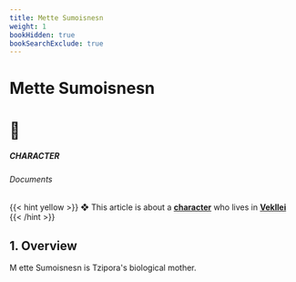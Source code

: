 ```yaml
---
title: Mette Sumoisnesn
weight: 1
bookHidden: true
bookSearchExclude: true
---
```

<style>
.markdown a {
  color: var(--color-teal);
}
.markdown a.anchor {
color: var(--color-teal);
}
</style>

<div id="headerbox">
  <h1 class="title">Mette Sumoisnesn</h1>
  <h1 class="emoji">🦔</h1>
</div>

<h5 span class="tag teal"> CHARACTER </h5>
<h6 span class="sitetag">Documents</h6>

{{< hint yellow >}}
❖ This article is about a [**character**](/intro/#utopia-as-character) who lives in [**Vekllei**](/utopia/vekllei)
{{< /hint >}}

## 1. Overview
<span class="fc">M</span>
ette Sumoisnesn is Tzipora's biological mother.
